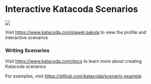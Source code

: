 # Interactive Katacoda Scenarios

[![](http://shields.katacoda.com/katacoda/pawel.pakula/count.svg)](https://www.katacoda.com/pawel.pakula "Get your profile on Katacoda.com")

Visit https://www.katacoda.com/pawel.pakula to view the profile and interactive scenarios

### Writing Scenarios
Visit https://www.katacoda.com/docs to learn more about creating Katacoda scenarios

For examples, visit https://github.com/katacoda/scenario-example
